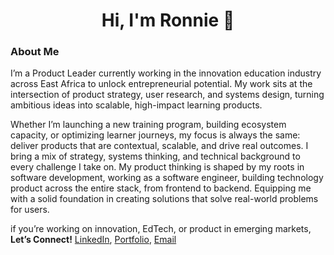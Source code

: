 <h1 align="center">Hi, I'm Ronnie 👋</h1>

### About Me

I’m a Product Leader currently working in the innovation education industry across East Africa to unlock entrepreneurial potential. My work sits at the intersection of product strategy, user research, and systems design, turning ambitious ideas into scalable, high-impact learning products.

Whether I’m launching a new training program, building ecosystem capacity, or optimizing learner journeys, my focus is always the same: deliver products that are contextual, scalable, and drive real outcomes. I bring a mix of strategy, systems thinking, and technical background to every challenge I take on. My product thinking is shaped by my roots in software development, working as a software engineer, building technology product across the entire stack, from frontend to backend. Equipping me with a solid foundation in creating solutions that solve real-world problems for users.

if you’re working on innovation, EdTech, or product in emerging markets, **Let’s Connect!** [LinkedIn](https://www.linkedin.com/in/ronnie-lutaro-b73240aa/), [Portfolio](https://ronnielutaro.com), [Email](mailto:ronnielutaro@outlook.com)
